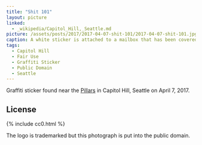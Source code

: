 ```yaml
---
title: "Shit 101"
layout: picture
linked:
  - _wikipedia/Capitol_Hill,_Seattle.md
picture: /assets/posts/2017/2017-04-07-shit-101/2017-04-07-shit-101.jpg
caption: A white sticker is attached to a mailbox that has been covered in paint. The sticker says Shit 101 and has an illustration of toilet paper and a high-heel shoe.
tags:
  - Capitol Hill
  - Fair Use
  - Graffiti Sticker
  - Public Domain
  - Seattle
---
```


Graffiti sticker found near the [Pillars](https://en.wikipedia.org/wiki/Plymouth_Pillars_Park) in Capitol Hill, Seattle on April 7, 2017.

## License

{% include cc0.html %}

The logo is trademarked but this photograph is put into the public domain.